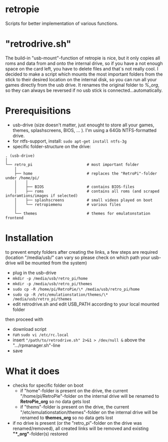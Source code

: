 # retropie
Scripts for better implementation of various functions.

# "retrodrive.sh"

The build-in "usb-mount"-function of retropie is nice, but it only copies all roms and data from and onto the internal drive, so if you have a not enough space on the card left, you have to delete files and that`s not really cool. I decided to make a script which mounts the most important folders from the stick to their desired location on the internal disk, so you can run all your games directly from the usb drive. It renames the original folder to *%_org*, so they can always be reversed if no usb stick is connected...automatically.

# Prerequisitions
- usb-drive (size doesn't matter, just enought to store all your games, themes, splashscreens, BIOS, ... ). I'm using a 64Gb NTFS-formatted drive.
- for ntfs-support, install: `sudo apt-get install ntfs-3g`
- specific folder-structure on the drive:
```
. (usb-drive)
│
└── retro_pi                        # most important folder
    │ 
    ├── home                        # replaces the "RetroPi"-folder under /home/pi/
    │    │ 
    │    ├── BIOS                   # contains BIOS-files
    │    ├── roms                   # contains all roms (and scraped inforamtions/images if selected)
    │    ├── splashscreens          # small videos played on boot
    │    └── retropiemenu           # various files
    │ 
    └── themes                      # themes for emulatonstation frontend
```

# Installation

to prevent empty folders after creating the links, a few steps are required\
(location "/media/usb/" can vary so please check on which path your usb-drive will be mounted from the system)
- plug in the usb-drive
- `mkdir -p /media/usb/retro_pi/home`
- `mkdir -p /media/usb/retro_pi/themes`
- `sudo cp -R /home/pi/RetroPie/\* /media/usb/retro_pi/home`
- `sudo cp -R /etc/emulationstation/themes/\* /media/usb/retro_pi/themes`
- edit retrodrive.sh and edit USB_PATH according to your local mounted folder
    
then proceed with
- download script
- run `sudo vi /etc/rc.local`
- insert `"/path/to/retrodrive.sh" 2>&1 > /dev/null &` above the ".../rpmanager.sh"-line
- save

# What it does

- checks for specific folder on boot
  - if "home"-folder is present on the drive, the current "/home/pi/RetroPie"-folder on the internal drive will be renamed to **RetroPie_org** so no data gets lost
  - if "thems"-folder is present on the drive, the current "/etc/emulationstation/themes"-folder on the internal drive will be renamed to **themes_org** so no data gets lost
- if no drive is present (or the "retro_pi"-folder on the drive was renamed/removed), all created links will be removed and existing **"\*_org"**-folder(s) restored 
